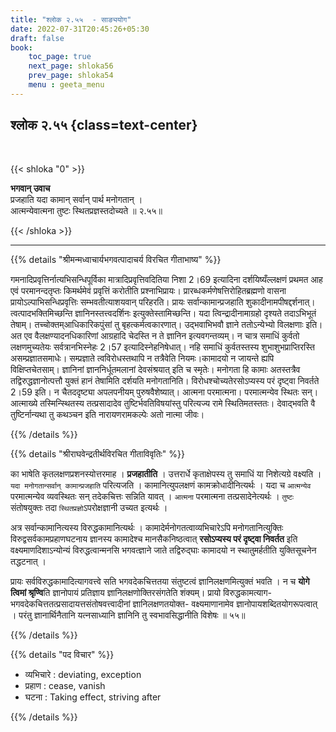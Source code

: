```yaml
---
title: "श्लोक २.५५  - साङ्ययोग"
date: 2022-07-31T20:45:26+05:30
draft: false
book:
    toc_page: true
    next_page: shloka56
    prev_page: shloka54
    menu : geeta_menu
---
```




## श्लोक २.५५ {class=text-center}

<br/>

{{< shloka  "0"  >}}  

**भगवान् उवाच**   
प्रजहाति यदा कामान् सर्वान् पार्थ मनोगतान् ।   
आत्मन्येवात्मना तुष्टः स्थितप्रज्ञस्तदोच्यते ॥ २.५५॥   

{{< /shloka >}}

---


{{% details "श्रीमन्मध्वाचार्यभगवत्पादाचर्य विरचित  गीताभाष्य" %}}

गमनादिप्रवृत्तिर्नात्यभिसन्धिपूर्विका मात्रादिप्रवृत्तिवदितिया निशा 2।69 इत्यादिना दर्शयिष्यँल्लक्षणं प्रथमत आह एवं परमानन्दतृप्तः किमर्थमेवं प्रवृत्तिं करोतीति प्रश्नाभिप्रायः। प्रारब्धकर्मणेषत्तिरोहितब्रह्मणो वासना प्रायोऽल्पाभिसन्धिप्रवृत्तिः सम्भवतीत्याशयवान् परिहरति। प्रायः सर्वान्कामान्प्रजहाति शुकादीनामपीषद्दर्शनात्।त्वत्पादभक्तिमिच्छन्ति ज्ञानिनस्तत्त्वदर्शिनः इत्युक्तेस्तामिच्छन्ति। यदा त्विन्द्रादीनामाग्रहो दृश्यते तदाऽभिभूतं तेषाम्। तच्चोक्तम्आधिकारिकपुंसां तु बृहत्कर्मत्वकारणात्। उद्भवाभिभवौ ज्ञाने ततोऽन्येभ्यो विलक्षणाः इति। अत एव वैलक्षण्यादनधिकारिणां आग्रहादि चेदस्ति न ते ज्ञानिन इत्यवगन्तव्यम्।
न चात्र समाधिं कुर्वतो लक्षणमुच्यतेयः सर्वत्रानभिस्नेहः 2।57 इत्यादिस्नेहनिषेधात्। नहि समाधिं कुर्वतस्तस्य शुभाशुभप्राप्तिरस्ति असम्प्रज्ञातसमाधेः। सम्प्रज्ञाते त्वविरोधस्तथापि न तत्रैवेति नियमः।कामादयो न जायन्ते ह्यपि विक्षिप्तचेतसाम्। ज्ञानिनां ज्ञाननिर्धूतमलानां देवसंश्रयात् इति च स्मृतेः। मनोगता हि कामाः अतस्तत्रैव तद्विरुद्धज्ञानोत्पत्तौ युक्तं हानं तेषामिति दर्शयति मनोगतानिति। विरोधश्चोच्यतेरसोऽप्यस्य परं दृष्ट्वा निवर्तते 2।59 इति। न चैतददृष्ट्या अपलपनीयम् पुरुषवैशेष्यात्। आत्मना परमात्मना। परमात्मन्येव स्थितः सन्। आत्माख्ये तस्मिन्स्थितस्य तत्प्रसादादेव तुष्टिर्भवतिविषयांस्तु परित्यज्य रामे स्थितिमतस्ततः। देवाद्भवति वै तुष्टिर्नान्यथा तु कथञ्चन इति नारायणरामकल्पेः अतो नात्मा जीवः।

{{% /details %}}



{{% details "श्रीराघवेन्द्रतीर्थविरचित गीताविवृतिः" %}}

का भाषेति कृतलक्षणप्रशनस्योत्तरमाह । **प्रजहातीति** । उत्तरार्धे
कृताक्षेपस्य तु समाधिं या निशेत्यग्रे वक्ष्यति । 
`यदा मनोगतान्सर्वान्‌ कामान्प्रजहाति` परित्यजति । 
कामानित्युपलक्षणं कामक्रोधादीनित्यर्थः । यदा
च `आत्मन्येव` परमात्मन्येव व्यवस्थितः सन्‌ तदेकचित्तः सन्निति यावत्‌ । 
`आत्मना` परमात्मना तत्प्रसादेनेत्यर्थः । 
`तुष्टः` संतोषयुक्तः तदा `स्थितप्रज्ञो`ऽपरोक्षज्ञानी
उच्यत इत्यर्थः ।   

अत्र सर्वान्कामानित्यस्य विरुद्धकामानित्यर्थः ।
कामादेर्मनोगतत्वाव्यभिचारेऽपि मनोगतानित्युक्तिः विरुद्वसर्वकामप्रहाणघटनाय 
ज्ञानस्य कामादेश्च मानसैकनिष्ठत्वात्‌ **रसोऽप्यस्य परं दृष्ट्वा निवर्तत** इति
वक्ष्यमाणदिशाऽन्योन्यं विरुद्धत्वान्मनसि भगवत्ज्ञाने जाते तद्विरुद्घाः कामादयो 
न स्थातुमर्हतीति युक्तिसूचनेन तद्धटनात्‌ ।   

प्रायः सर्वविरुद्धकामादित्यागवत्त्वे सति भगवदेकचित्ततया संतुष्टत्वं 
ज्ञानिलक्षणमित्युक्तं भवति । न च **योगे त्विमां श्रृण्वि**ति 
ज्ञानोपायं प्रतिज्ञाय ज्ञानिलक्षणोक्तिरसंगतेति शंक्यम्‌।
प्रायो विरुद्धकामत्याग- भगवदेकचित्ततत्प्रसादायत्तसंतोषवत्त्वादीनां
ज्ञानिलक्षणतयोक्त- वक्ष्यमाणानामेव ज्ञानोपायशब्दितयोगरूपत्वात्‌ । 
परंतु ज्ञानार्थिनैतानि यत्नसाध्यानि ज्ञानिनि तु स्वभावसिद्धानीति विशेषः ॥ ५५॥

{{% /details %}}



{{% details "पद विचार" %}}
- व्यभिचारे :  deviating, exception
- प्रहाण :  cease, vanish
- घटना : Taking effect, striving after

{{% /details %}}
